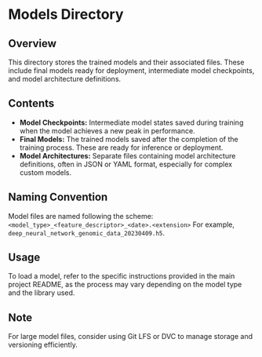 # Models Directory

## Overview
This directory stores the trained models and their associated files. These include final models ready for deployment, intermediate model checkpoints, and model architecture definitions.

## Contents
- **Model Checkpoints:** Intermediate model states saved during training when the model achieves a new peak in performance.
- **Final Models:** The trained models saved after the completion of the training process. These are ready for inference or deployment.
- **Model Architectures:** Separate files containing model architecture definitions, often in JSON or YAML format, especially for complex custom models.

## Naming Convention
Model files are named following the scheme:
`<model_type>_<feature_descriptor>_<date>.<extension>`
For example, `deep_neural_network_genomic_data_20230409.h5`.

## Usage
To load a model, refer to the specific instructions provided in the main project README, as the process may vary depending on the model type and the library used.

## Note
For large model files, consider using Git LFS or DVC to manage storage and versioning efficiently.
